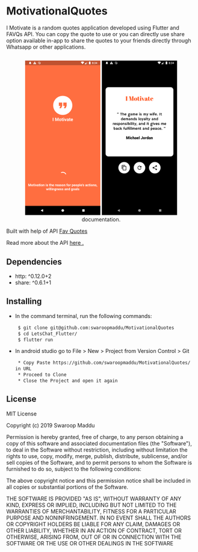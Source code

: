 # MotivationalQuotes
   I Motivate is a random quotes application developed using Flutter and FAVQs API. You can copy the quote to use or you can directly use share option available in-app to share the quotes to your friends directly through Whatsapp or other applications.
<p style="float: left;text-align: center;">
  <img src="demo/demo.png" width="200" />
  <img src="demo/demo1.png" width="200/>
</p>


For help getting started with Flutter, view the online <a href="https://flutter.dev/">documentation</a>.

Built with help of API <a href="https://favqs.com/"> Fav Quotes </a>

Read more about the API <a href="https://favqs.com/api">here .</a>

## Dependencies 
  * http: ^0.12.0+2
  * share: ^0.6.1+1

## Installing
  * In the command terminal, run the following commands:
    ```  
     $ git clone git@github.com:swaroopmaddu/MotivationalQuotes
     $ cd LetsChat_Flutter/
     $ flutter run
    ```
  * In android studio go to File > New > Project from Version Control > Git
  
      ```
       * Copy Paste https://github.com/swaroopmaddu/MotivationalQuotes/ in URL
       * Proceed to Clone
       * Close the Project and open it again
      ```
## License

MIT License

Copyright (c) 2019 Swaroop Maddu

Permission is hereby granted, free of charge, to any person obtaining a copy of this software and associated documentation files (the "Software"), to deal in the Software without restriction, including without limitation the rights to use, copy, modify, merge, publish, distribute, sublicense, and/or sell copies of the Software, and to permit persons to whom the Software is furnished to do so, subject to the following conditions:

The above copyright notice and this permission notice shall be included in all copies or substantial portions of the Software.

THE SOFTWARE IS PROVIDED "AS IS", WITHOUT WARRANTY OF ANY KIND, EXPRESS OR IMPLIED, INCLUDING BUT NOT LIMITED TO THE WARRANTIES OF MERCHANTABILITY, FITNESS FOR A PARTICULAR PURPOSE AND NONINFRINGEMENT. IN NO EVENT SHALL THE AUTHORS OR COPYRIGHT HOLDERS BE LIABLE FOR ANY CLAIM, DAMAGES OR OTHER LIABILITY, WHETHER IN AN ACTION OF CONTRACT, TORT OR OTHERWISE, ARISING FROM, OUT OF OR IN CONNECTION WITH THE SOFTWARE OR THE USE OR OTHER DEALINGS IN THE SOFTWARE

